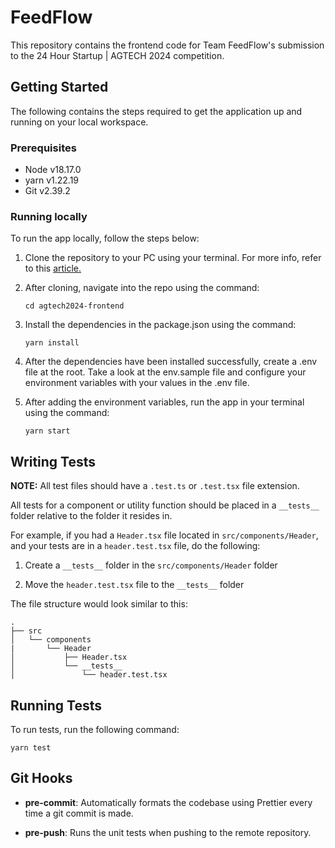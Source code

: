 # FeedFlow

This repository contains the frontend code for Team FeedFlow's submission to the 24 Hour Startup | AGTECH 2024 competition.

## Getting Started

The following contains the steps required to get the application up and running on your local workspace.

### Prerequisites

- Node v18.17.0
- yarn v1.22.19
- Git v2.39.2

### Running locally

To run the app locally, follow the steps below:

1. Clone the repository to your PC using your terminal. For more info, refer to this [article.](https://docs.github.com/en/github/creating-cloning-and-archiving-repositories/cloning-a-repository-from-github/cloning-a-repository)

2. After cloning, navigate into the repo using the command:

   ```
   cd agtech2024-frontend
   ```

3. Install the dependencies in the package.json using the command:

   ```
   yarn install
   ```

4. After the dependencies have been installed successfully, create a .env file at the root. Take a look at the env.sample file and configure your environment variables with your values in the .env file.

5. After adding the environment variables, run the app in your terminal using the command:
   ```
   yarn start
   ```

## Writing Tests

**NOTE:** All test files should have a `.test.ts` or `.test.tsx` file extension.

All tests for a component or utility function should be placed in a `__tests__` folder relative to the folder it resides in.

For example, if you had a `Header.tsx` file located in `src/components/Header`, and your tests are in a `header.test.tsx` file, do the following:

1. Create a `__tests__` folder in the `src/components/Header` folder

2. Move the `header.test.tsx` file to the `__tests__` folder

The file structure would look similar to this:

```
.
├── src
│   └── components
|       └── Header
│           ├── Header.tsx
│           └── __tests__
│               └── header.test.tsx

```

## Running Tests

To run tests, run the following command:

```
yarn test
```

## Git Hooks

- **pre-commit**: Automatically formats the codebase using Prettier every time a git commit is made.

- **pre-push**: Runs the unit tests when pushing to the remote repository.
